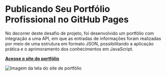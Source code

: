 
# Publicando Seu Portfólio Profissional no GitHub Pages

No decorrer deste desafio de projeto, foi desenvolvido um portfólio com integração a uma API, em que as entradas de informações foram realizadas por meio de uma estrutura em formato JSON, possibilitando a aplicação prática e o aprimoramento dos conhecimentos em JavaScript.

**[Acesse o site do portfólio](https://thulio-schuenck.github.io/js-developer-portfolio/)**

 ![Imagem da tela do site de portfólio](assets/img/01.png)

